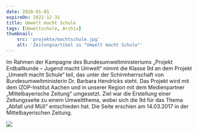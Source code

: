 ```yaml
---
date: 2020-01-01
expireOn: 2022-12-31
title: Umwelt macht Schule
tags: [Umweltschule, Archiv]
thumbnail: 
    src: 'projekte/machtschule.jpg'
    alt: 'Zeitungsartikel zu "Umwelt macht Schule"'
---
```


Im Rahmen der Kampagne des Bundesumweltministeriums „Projekt Erdballkunde – Jugend macht Umwelt“ nimmt die Klasse 9d an dem Projekt „Umwelt macht Schule“ teil, das unter der Schirmherrschaft von Bundesumweltministerin Dr. Barbara Hendricks steht. Das Projekt wird mit dem IZOP-Institut Aachen und in unserer Region mit dem Medienpartner „Mittelbayerische Zeitung“ umgesetzt. Ziel war die Erstellung einer Zeitungsseite zu einem Umweltthema, wobei sich die 9d für das Thema „Abfall und Müll“ entschieden hat. Die Seite erschien am 14.03.2017 in der Mittelbayerischen Zeitung.

<img src="/images/projekte/machtschule.jpg">
